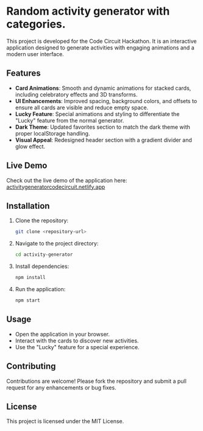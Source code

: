 # Random activity generator with categories.

This project is developed for the Code Circuit Hackathon. It is an interactive application designed to generate activities with engaging animations and a modern user interface.

## Features

- **Card Animations**: Smooth and dynamic animations for stacked cards, including celebratory effects and 3D transforms.
- **UI Enhancements**: Improved spacing, background colors, and offsets to ensure all cards are visible and reduce empty space.
- **Lucky Feature**: Special animations and styling to differentiate the "Lucky" feature from the normal generator.
- **Dark Theme**: Updated favorites section to match the dark theme with proper localStorage handling.
- **Visual Appeal**: Redesigned header section with a gradient divider and glow effect.

## Live Demo

Check out the live demo of the application here: [activitygeneratorcodecircuit.netlify.app](https://activitygeneratorcodecircuit.netlify.app) 

## Installation

1. Clone the repository:
   ```bash
   git clone <repository-url>
   ```
2. Navigate to the project directory:
   ```bash
   cd activity-generator
   ```
3. Install dependencies:
   ```bash
   npm install
   ```
4. Run the application:
   ```bash
   npm start
   ```

## Usage

- Open the application in your browser.
- Interact with the cards to discover new activities.
- Use the "Lucky" feature for a special experience.

## Contributing

Contributions are welcome! Please fork the repository and submit a pull request for any enhancements or bug fixes.

## License

This project is licensed under the MIT License.
